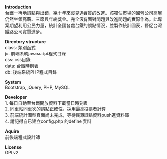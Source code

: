 <p> 
<b>Introduction<br/></b>
  台鐵一再地誤點與出錯，幾十年來沒見過實質的改進。該獨佔市場的國營公司高層仍然坐領高薪、三節與年終獎金。完全沒有面對問題與改進問題的實際作為。此專案期望利用公民力量，統計全國各處台鐵的誤點情況，並製作統計圖表，督促台灣鐵路公司實質進步。
</p>
<p>   
<b>Directory structure<br/></b>
  class: 類別函式<br/>
  js:    前端系統javascript程式目錄<br/>
  css:   css目錄<br/>
  data:  台鐵時刻表<br/>
  db:    後端系統PHP程式目錄
</p>
<p> 
<b>System<br/></b>
  Bootstrap, jQuery, PHP, MySQL
</p>
<p> 
<b>Developer<br/></b>
  1. 每日自動至台鐵開放資料下載當日時刻表<br/>
  2. 同車站同車次的誤點正確性，採用最高投票者計算<br/>
  3. 前端統計圖型頁面尚未完成，等待民眾誤點資料push進資料庫<br/>
  4. 請記得自已建立config.php 的define 資料
</p>
<p>   
<b>Aquire<br/></b>
  前後端程式設計師<br/>
</p>
<p>  
<b>License<br/></b>
  GPLv2
</p>
